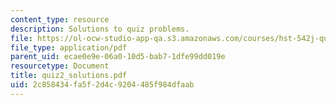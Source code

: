 ```yaml
---
content_type: resource
description: Solutions to quiz problems.
file: https://ol-ocw-studio-app-qa.s3.amazonaws.com/courses/hst-542j-quantitative-physiology-organ-transport-systems-spring-2004/2c858434fa5f2d4c9204485f984dfaab_quiz2_solutions.pdf
file_type: application/pdf
parent_uid: ecae0e9e-06a0-10d5-bab7-1dfe99dd019e
resourcetype: Document
title: quiz2_solutions.pdf
uid: 2c858434-fa5f-2d4c-9204-485f984dfaab
---
```

